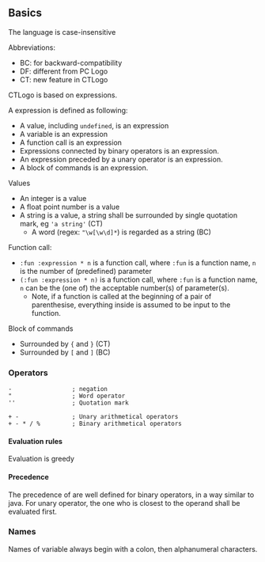 ## Basics 

The language is case-insensitive

Abbreviations: 
- BC: for backward-compatibility
- DF: different from PC Logo
- CT: new feature in CTLogo

CTLogo is based on expressions. 

A expression is defined as following: 
- A value, including `undefined`, is an expression
- A variable is an expression
- A function call is an expression
- Expressions connected by binary operators is an expression.
- An expression preceded by a unary operator is an expression. 
- A block of commands is an expression. 

Values
- An integer is a value
- A float point number is a value
- A string is a value, a string shall be surrounded by single quotation mark, eg `'a string'` (CT)
    - A word (regex: `"\w[\w\d]*`) is regarded as a string (BC)


Function call: 
- `:fun :expression * n` is a function call, where `:fun` is a function name, `n` is the number of (predefined) parameter
- `(:fun :expression * n)` is a function call, where `:fun` is a function name, `n` can be the (one of) the acceptable number(s) of parameter(s).
    - Note, if a function is called at the beginning of a pair of parenthesise, everything inside is assumed to be input to the function.

Block of commands
- Surrounded by `{` and `}`  (CT)
- Surrounded by `[` and `]`  (BC)


### Operators

```logo
-                 ; negation
"                 ; Word operator
''                ; Quotation mark

+ -               ; Unary arithmetical operators
+ - * / %         ; Binary arithmetical operators
```

#### Evaluation rules

Evaluation is greedy

#### Precedence

The precedence of are well defined for binary operators, in a way similar to java. For unary operator, the one who is closest to the operand shall be evaluated first. 

### Names

Names of variable always begin with a colon, then alphanumeral characters. 

